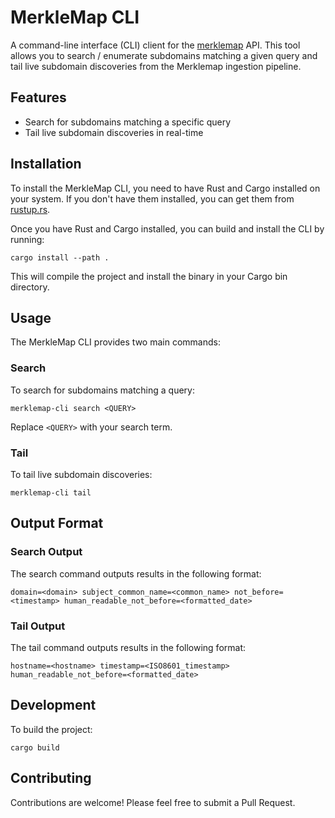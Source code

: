 # MerkleMap CLI

A command-line interface (CLI) client for the [merklemap](https://www.merklemap.com/) API. This tool allows you to
search / enumerate subdomains
matching a given query and tail live subdomain discoveries from the Merklemap ingestion pipeline.

## Features

- Search for subdomains matching a specific query
- Tail live subdomain discoveries in real-time

## Installation

To install the MerkleMap CLI, you need to have Rust and Cargo installed on your system. If you don't have them
installed, you can get them from [rustup.rs](https://rustup.rs/).

Once you have Rust and Cargo installed, you can build and install the CLI by running:

```
cargo install --path .
```

This will compile the project and install the binary in your Cargo bin directory.

## Usage

The MerkleMap CLI provides two main commands:

### Search

To search for subdomains matching a query:

```
merklemap-cli search <QUERY>
```

Replace `<QUERY>` with your search term.

### Tail

To tail live subdomain discoveries:

```
merklemap-cli tail
```

## Output Format

### Search Output

The search command outputs results in the following format:

```
domain=<domain> subject_common_name=<common_name> not_before=<timestamp> human_readable_not_before=<formatted_date>
```

### Tail Output

The tail command outputs results in the following format:

```
hostname=<hostname> timestamp=<ISO8601_timestamp> human_readable_not_before=<formatted_date>
```

## Development

To build the project:

```
cargo build
```

## Contributing

Contributions are welcome! Please feel free to submit a Pull Request.
